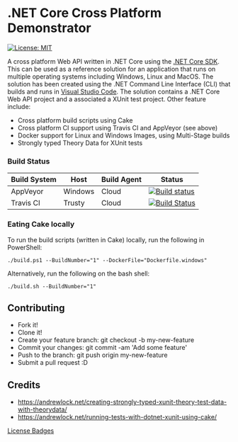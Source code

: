# .NET Core Cross Platform Demonstrator
[![License: MIT](https://img.shields.io/badge/License-MIT-yellow.svg)](https://opensource.org/licenses/MIT)

A cross platform Web API written in .NET Core using the [.NET Core SDK](https://www.microsoft.com/net/download/). This can be used as a reference solution for an application that runs on multiple operating systems including Windows, Linux and MacOS. The solution has been created using the .NET Command Line Interface (CLI) that builds and runs in [Visual Studio Code](https://code.visualstudio.com/download). The solution contains a .NET Core Web API project and a associated a XUnit test project. Other feature include:

* Cross platform build scripts using Cake 
* Cross platform CI support using Travis CI and AppVeyor (see above)
* Docker support for Linux and Windows Images, using Multi-Stage builds
* Strongly typed Theory Data for XUnit tests

### Build Status

Build System                   | Host    | Build Agent  | Status
-------------------------------|---------|--------------|-------------------------
AppVeyor                       | Windows |     Cloud    | [![Build status](https://ci.appveyor.com/api/projects/status/3gjdbqa93gvhvq13/branch/master?svg=true)](https://ci.appveyor.com/project/jsacapdev/corexplatform/branch/master)
Travis CI                      | Trusty  |     Cloud    | [![Build Status](https://travis-ci.org/Capgemini/CoreXPlatform.svg?branch=master)](https://travis-ci.org/Capgemini/CoreXPlatform)

### Eating Cake locally

To run the build scripts (written in Cake) locally, run the following in PowerShell:

`./build.ps1 --BuildNumber="1" --DockerFile="Dockerfile.windows"`

Alternatively, run the following on the bash shell:

`./build.sh --BuildNumber="1"`

## Contributing

* Fork it!
* Clone it!
* Create your feature branch: git checkout -b my-new-feature
* Commit your changes: git commit -am 'Add some feature'
* Push to the branch: git push origin my-new-feature
* Submit a pull request :D

## Credits

* https://andrewlock.net/creating-strongly-typed-xunit-theory-test-data-with-theorydata/
* https://andrewlock.net/running-tests-with-dotnet-xunit-using-cake/

[License Badges](https://gist.github.com/lukas-h/2a5d00690736b4c3a7ba)

